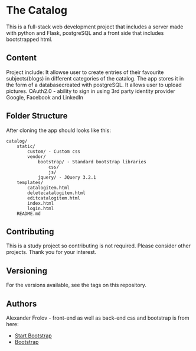 # The Catalog

This is a full-stack web development project that includes a server made with
python and Flask, postgreSQL and a front side that includes bootstrapped html.

## Content
Project include:
It allowse user to create entries of their favourite subjects(blogs) in different
categories of the catalog.
The app stores it in the form of a databasecreated with postgreSQL.
It allows user to upload pictures.
OAuth2.0 - ability to sign in using 3rd party identity provider
Google, Facebook and LinkedIn

## Folder Structure

After cloning the app should looks like this:
```
catalog/
    static/
        custom/ - Custom css
        vendor/
            bootstrap/ - Standard bootstrap libraries
                css/
                js/ 
            jquery/ - JQuery 3.2.1
    templates/
        catalogitem.html
        deletecatalogitem.html
        editcatalogitem.html
        index.html
        login.html
    README.md
```

## Contributing

This is a study project so contributing is not required. Please consider other projects. Thank you for your interest.

## Versioning

For the versions available, see the tags on this repository.

## Authors

Alexander Frolov - front-end as well as back-end
css and bootstrap is from here:
- [Start Bootstrap](https://startbootstrap.com/template-overviews/)
- [Bootstrap](https://getbootstrap.com/)
